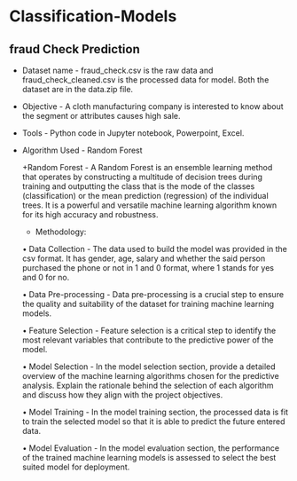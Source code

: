 # Classification-Models

## fraud Check Prediction

+ Dataset name - fraud_check.csv is the raw data and fraud_check_cleaned.csv is the processed data for model. Both the dataset are in the data.zip file.

+ Objective - A cloth manufacturing company is interested to know about the segment or attributes causes high sale. 

+ Tools - Python code in Jupyter notebook, Powerpoint, Excel.

+ Algorithm Used - Random Forest

  +Random Forest - A Random Forest is an ensemble learning method that operates by constructing a multitude of decision trees during training and outputting the class that is the mode of the classes (classification) or the mean prediction (regression) of the individual trees. It is a powerful and versatile machine learning algorithm known for its high accuracy and robustness.

  + Methodology:
  
  •	Data Collection - The data used to build the model was provided in the csv format. It has gender, age, salary and whether the said person purchased the phone or not in 1 and 0 
    format, where 1 stands for yes and 0 for no.

  •	Data Pre-processing - Data pre-processing is a crucial step to ensure the quality and suitability of the dataset for training machine learning models.

  •	Feature Selection - Feature selection is a critical step to identify the most relevant variables that contribute to the predictive power of the model.

  •	Model Selection - In the model selection section, provide a detailed overview of the machine learning algorithms chosen for the predictive analysis. Explain the rationale behind the 
    selection of each algorithm and discuss how they align with the project objectives.
  
  •	Model Training - In the model training section, the processed data is fit to train the selected model so that it is able to predict the future entered data.

  •	Model Evaluation - In the model evaluation section, the performance of the trained machine learning models is assessed to select the best suited model for deployment.

